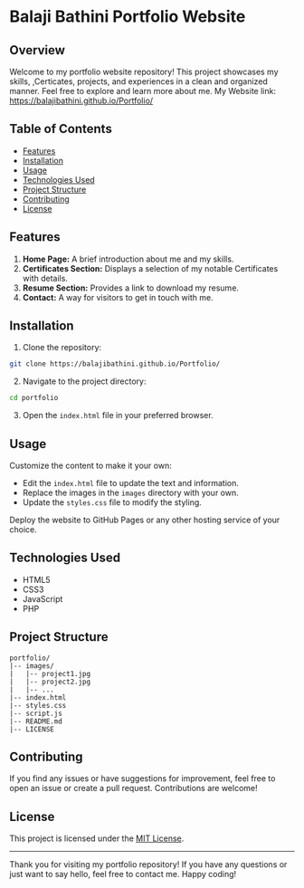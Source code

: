 # Balaji Bathini Portfolio Website 

## Overview

Welcome to my portfolio website repository! This project showcases my skills, ,Certicates, projects, and experiences in a clean and organized manner. Feel free to explore and learn more about me.
My Website link: https://balajibathini.github.io/Portfolio/
## Table of Contents

- [Features](#features)
- [Installation](#installation)
- [Usage](#usage)
- [Technologies Used](#technologies-used)
- [Project Structure](#project-structure)
- [Contributing](#contributing)
- [License](#license)

## Features

1. **Home Page:** A brief introduction about me and my skills.
2. **Certificates Section:** Displays a selection of my notable Certificates with details.
3. **Resume Section:** Provides a link to download my resume.
4. **Contact:** A way for visitors to get in touch with me.

## Installation

1. Clone the repository:

```bash
git clone https://balajibathini.github.io/Portfolio/
```

2. Navigate to the project directory:

```bash
cd portfolio
```

3. Open the `index.html` file in your preferred browser.

## Usage

Customize the content to make it your own:

- Edit the `index.html` file to update the text and information.
- Replace the images in the `images` directory with your own.
- Update the `styles.css` file to modify the styling.

Deploy the website to GitHub Pages or any other hosting service of your choice.

## Technologies Used

- HTML5
- CSS3
- JavaScript
- PHP

## Project Structure

```
portfolio/
|-- images/
|   |-- project1.jpg
|   |-- project2.jpg
|   |-- ...
|-- index.html
|-- styles.css
|-- script.js
|-- README.md
|-- LICENSE
```

## Contributing

If you find any issues or have suggestions for improvement, feel free to open an issue or create a pull request. Contributions are welcome!

## License

This project is licensed under the [MIT License](LICENSE).

---

Thank you for visiting my portfolio repository! If you have any questions or just want to say hello, feel free to contact me. Happy coding!
